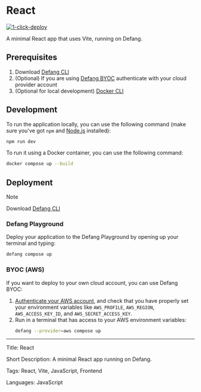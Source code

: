 # React

[![1-click-deploy](https://defang.io/deploy-with-defang.png)](https://portal.defang.dev/redirect?url=https%3A%2F%2Fgithub.com%2Fnew%3Ftemplate_name%3Dsample-react-template%26template_owner%3DDefangSamples)

A minimal React app that uses Vite, running on Defang. 

## Prerequisites

1. Download [Defang CLI](https://github.com/DefangLabs/defang)
2. (Optional) If you are using [Defang BYOC](https://docs.defang.io/docs/concepts/defang-byoc) authenticate with your cloud provider account
3. (Optional for local development) [Docker CLI](https://docs.docker.com/engine/install/)

## Development

To run the application locally, you can use the following command (make sure you've got `npm` and [Node.js](https://nodejs.org/en) installed):

```bash
npm run dev
```

To run it using a Docker container, you can use the following command:

```bash
docker compose up --build
```

## Deployment

> [!NOTE]
> Download [Defang CLI](https://github.com/DefangLabs/defang)

### Defang Playground

Deploy your application to the Defang Playground by opening up your terminal and typing:
```bash
defang compose up
```

### BYOC (AWS)

If you want to deploy to your own cloud account, you can use Defang BYOC:

1. [Authenticate your AWS account](https://docs.aws.amazon.com/cli/latest/userguide/cli-chap-configure.html), and check that you have properly set your environment variables like `AWS_PROFILE`, `AWS_REGION`, `AWS_ACCESS_KEY_ID`, and `AWS_SECRET_ACCESS_KEY`.
2. Run in a terminal that has access to your AWS environment variables:
    ```bash
    defang --provider=aws compose up
    ```

---

Title: React

Short Description: A minimal React app running on Defang. 

Tags: React, Vite, JavaScript, Frontend

Languages: JavaScript
